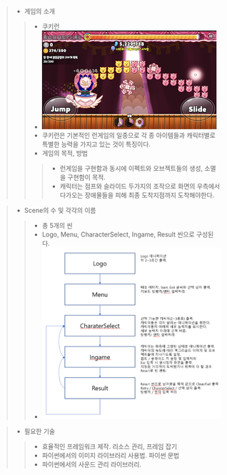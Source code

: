 > - 게임의 소개
> > - 쿠키런
> > - <img src="https://github.com/Hongsom98/2DGP/blob/master/TermProject/Readme/cookierun_sample.PNG">
> > - 쿠키런은 기본적인 런게임의 일종으로 각 종 아이템들과 캐릭터별로 특별한 능력을 가지고 있는 것이 특징이다.
> > - 게임의 목적, 방법
> > > - 런게임을 구현함과 동시에 이펙트와 오브젝트들의 생성, 소멸을 구현함이 목적.
> > > - 캐릭터는 점프와 슬라이드 두가지의 조작으로 화면의 우측에서 다가오는 장애물들을 피해 최종 도착지점까지 도착해야한다. 

> - Scene의 수 및 각각의 이름
> > - 총 5개의 씬
> > - Logo, Menu, CharacterSelect, Ingame, Result 씬으로 구성된다.
> > - <img src="https://github.com/Hongsom98/2DGP/blob/master/TermProject/Readme/Diagram.PNG">

> - 필요한 기술
> > - 효율적인 프레임워크 제작. 리소스 관리, 프레임 잡기
> > - 파이썬에서의 이미지 라이브러리 사용법. 파이썬 문법
> > - 파이썬에서의 사운드 관리 라이브러리.

